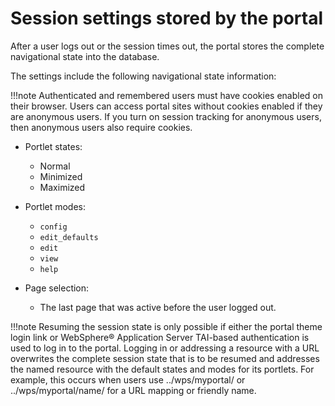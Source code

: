 # Session settings stored by the portal

After a user logs out or the session times out, the portal stores the complete navigational state into the database.

The settings include the following navigational state information:

!!!note
    Authenticated and remembered users must have cookies enabled on their browser. Users can access portal sites without cookies enabled if they are anonymous users. If you turn on session tracking for anonymous users, then anonymous users also require cookies.

-   Portlet states:
    -   Normal
    -   Minimized
    -   Maximized

-   Portlet modes:
    -   `config`
    -   `edit_defaults`
    -   `edit`
    -   `view`
    -   `help`
    
-   Page selection:
    -   The last page that was active before the user logged out.

!!!note
    Resuming the session state is only possible if either the portal theme login link or WebSphere® Application Server TAI-based authentication is used to log in to the portal. Logging in or addressing a resource with a URL overwrites the complete session state that is to be resumed and addresses the named resource with the default states and modes for its portlets. For example, this occurs when users use ../wps/myportal/ or ../wps/myportal/name/ for a URL mapping or friendly name.


